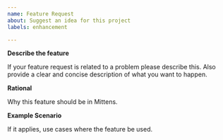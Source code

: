 ```yaml
---
name: Feature Request 
about: Suggest an idea for this project
labels: enhancement

---
```


**Describe the feature**

If your feature request is related to a problem please describe this. Also provide a clear and concise description of what you want to happen.

**Rational**

Why this feature should be in Mittens.

**Example Scenario**

If it applies, use cases where the feature be used.